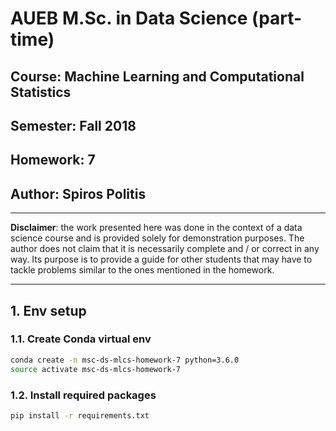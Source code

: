 # AUEB M.Sc. in Data Science (part-time)
## Course: Machine Learning and Computational Statistics
## Semester: Fall 2018
## Homework: 7
## Author: Spiros Politis

----------

**Disclaimer**: the work presented here was done in the context of a data science course and is provided solely for demonstration purposes. The author does not claim that it is necessarily complete and / or correct in any way. Its purpose is to provide a guide for other students that may have to tackle problems similar to the ones mentioned in the homework.

----------

## 1. Env setup

### 1.1. Create Conda virtual env

```bash
conda create -n msc-ds-mlcs-homework-7 python=3.6.0
source activate msc-ds-mlcs-homework-7
```

###  1.2. Install required packages
```bash
pip install -r requirements.txt
```